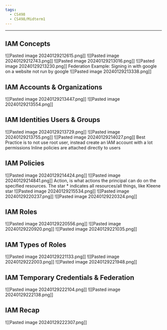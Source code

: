 ```yaml
---
tags:
  - CS498
  - CS498/Midterm1
---
```

---
## IAM Concepts
![[Pasted image 20240129212615.png]]
![[Pasted image 20240129212743.png]]
![[Pasted image 20240129213016.png]]
![[Pasted image 20240129213230.png]]
Federation Example: Signing in with google on a website not run by google
![[Pasted image 20240129213338.png]]

## IAM Accounts & Organizations
![[Pasted image 20240129213447.png]]
![[Pasted image 20240129213554.png]]

## IAM Identities Users & Groups
![[Pasted image 20240129213729.png]]
![[Pasted image 20240129213755.png]]
![[Pasted image 20240129214027.png]]
Best Practice is to not use root user, instead create an IAM account with a lot permissions
Inline policies are attached directly to users
## IAM Policies
![[Pasted image 20240129214424.png]]
![[Pasted image 20240129214841.png]]
Action, is what actions the principal can do on the specified resources. The star * indicates all resources/all things, like Kleene star 
![[Pasted image 20240129215534.png]]
![[Pasted image 20240129220237.png]]
![[Pasted image 20240129220324.png]]


## IAM Roles
![[Pasted image 20240129220556.png]]
![[Pasted image 20240129220920.png]]
![[Pasted image 20240129221035.png]]
## IAM Types of Roles
![[Pasted image 20240129221133.png]]
![[Pasted image 20240129222003.png]]
![[Pasted image 20240129221948.png]]

## IAM Temporary Credentials & Federation
![[Pasted image 20240129222104.png]]
![[Pasted image 20240129222138.png]]

## IAM Recap
![[Pasted image 20240129222307.png]]
